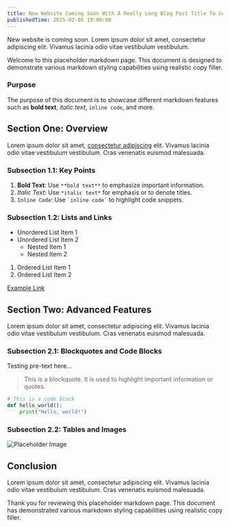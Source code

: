 ```yaml
---
title: New Website Coming Soon With A Really Long Blog Post Title To Celebrate
publishedTime: 2025-02-05 19:00:00
---
```


New website is coming soon. Lorem ipsum dolor sit amet, consectetur adipiscing elit. Vivamus lacinia odio vitae vestibulum vestibulum.

Welcome to this placeholder markdown page. This document is designed to demonstrate various markdown styling capabilities using realistic copy filler.

### Purpose

The purpose of this document is to showcase different markdown features such as **bold text**, _italic text_, `inline code`, and more.

## Section One: Overview

Lorem ipsum dolor sit amet, [consectetur adipiscing](/#) elit. Vivamus lacinia odio vitae vestibulum vestibulum. Cras venenatis euismod malesuada.

### Subsection 1.1: Key Points

1. **Bold Text**: Use `**bold text**` to emphasize important information.
2. _Italic Text_: Use `*italic text*` for emphasis or to denote titles.
3. `Inline Code`: Use `` `inline code` `` to highlight code snippets.

### Subsection 1.2: Lists and Links

- Unordered List Item 1
- Unordered List Item 2
  - Nested Item 1
  - Nested Item 2

1. Ordered List Item 1
2. Ordered List Item 2

[Example Link](https://www.example.com)

## Section Two: Advanced Features

Lorem ipsum dolor sit amet, consectetur adipiscing elit. Vivamus lacinia odio vitae vestibulum vestibulum. Cras venenatis euismod malesuada.

### Subsection 2.1: Blockquotes and Code Blocks

Testing pre-text here...

> This is a blockquote. It is used to highlight important information or quotes.

```python
# This is a code block
def hello_world():
    print("Hello, world!")
```

### Subsection 2.2: Tables and Images

![Placeholder Image](/images/blue-backup-blog-banner.png)

## Conclusion

Lorem ipsum dolor sit amet, consectetur adipiscing elit. Vivamus lacinia odio vitae vestibulum vestibulum. Cras venenatis euismod malesuada.

Thank you for reviewing this placeholder markdown page. This document has demonstrated various markdown styling capabilities using realistic copy filler.
